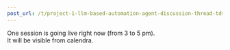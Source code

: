 ```yaml
---
post_url: /t/project-1-llm-based-automation-agent-discussion-thread-tds-jan-2025/164277/387
---
```

One session is going live right now (from 3 to 5 pm).  
It will be visible from calendra.